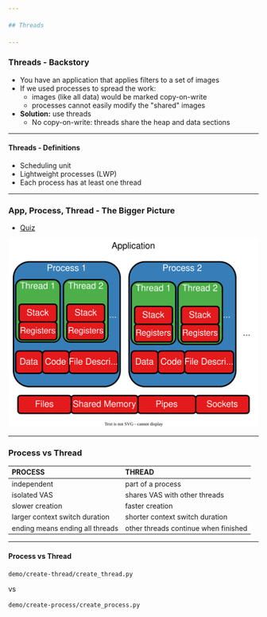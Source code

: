 ```yaml
---

## Threads

---
```


### Threads - Backstory

* You have an application that applies filters to a set of images
* If we used processes to spread the work:
  * images (like all data) would be marked copy-on-write
  * processes cannot easily modify the "shared" images
* **Solution:** use threads
  * No copy-on-write: threads share the heap and data sections

----

#### Threads - Definitions

* Scheduling unit
* Lightweight processes (LWP)
* Each process has at least one thread

---

### App, Process, Thread - The Bigger Picture

* [Quiz](../drills/questions/threads-shared-data.md)

![Application Architecture](../media/app-process-thread.svg)

---

### Process vs Thread

| PROCESS                          | THREAD                               |
| :------------------------------- | :----------------------------------- |
| independent                      | part of a process                    |
| isolated VAS                     | shares VAS with other threads        |
| slower creation                  | faster creation                      |
| larger context switch duration   | shorter context switch duration      |
| ending means ending all threads  | other threads continue when finished |

----

#### Process vs Thread

`demo/create-thread/create_thread.py`

vs

`demo/create-process/create_process.py`
